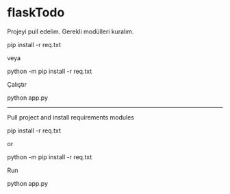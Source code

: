 # flaskTodo

Projeyi pull edelim. Gerekli modülleri kuralım.

pip install -r req.txt

veya

python -m pip install -r req.txt

Çalıştır

python app.py


-----------------------------------------

Pull project and install requirements modules

pip install -r req.txt

or

python -m pip install -r req.txt

Run

python app.py
